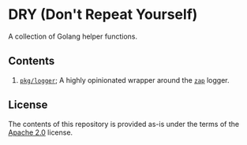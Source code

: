 # DRY (Don't Repeat Yourself)

A collection of Golang helper functions.

## Contents

1. [`pkg/logger`](./pkg/logger/); A highly opinionated wrapper around the [`zap`](https://github.com/uber-go/zap) logger.

## License

The contents of this repository is provided as-is under the terms of the [Apache 2.0](./LICENSE) license.
